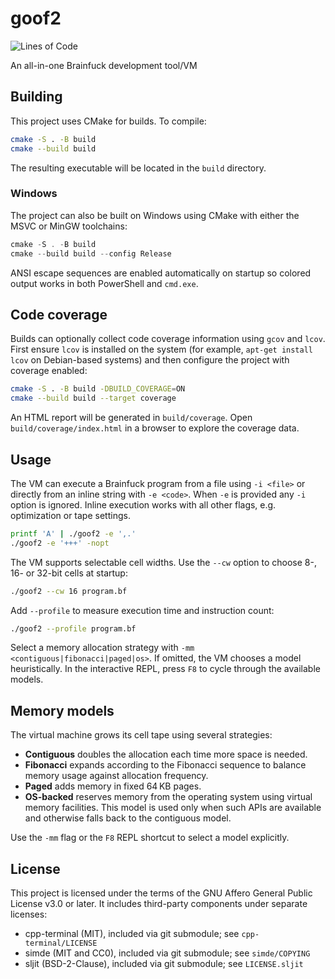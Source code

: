 # goof2
![Lines of Code](https://tokei.rs/b1/github/mkot2/goof2?category=code)

An all-in-one Brainfuck development tool/VM

## Building

This project uses CMake for builds. To compile:

```sh
cmake -S . -B build
cmake --build build
```

The resulting executable will be located in the `build` directory.

### Windows

The project can also be built on Windows using CMake with either the
MSVC or MinGW toolchains:

```powershell
cmake -S . -B build
cmake --build build --config Release
```

ANSI escape sequences are enabled automatically on startup so colored
output works in both PowerShell and `cmd.exe`.

## Code coverage

Builds can optionally collect code coverage information using `gcov` and
`lcov`. First ensure `lcov` is installed on the system (for example,
`apt-get install lcov` on Debian-based systems) and then configure the
project with coverage enabled:

```sh
cmake -S . -B build -DBUILD_COVERAGE=ON
cmake --build build --target coverage
```

An HTML report will be generated in `build/coverage`. Open
`build/coverage/index.html` in a browser to explore the coverage data.

## Usage

The VM can execute a Brainfuck program from a file using `-i <file>` or directly from
an inline string with `-e <code>`. When `-e` is provided any `-i` option is ignored.
Inline execution works with all other flags, e.g. optimization or tape settings.

```sh
printf 'A' | ./goof2 -e ',.'
./goof2 -e '+++' -nopt
```

The VM supports selectable cell widths. Use the `--cw` option to choose 8-, 16- or 32-bit
cells at startup:

```sh
./goof2 --cw 16 program.bf
```

Add `--profile` to measure execution time and instruction count:

```sh
./goof2 --profile program.bf
```

Select a memory allocation strategy with `-mm <contiguous|fibonacci|paged|os>`. If omitted,
the VM chooses a model heuristically. In the interactive REPL, press `F8` to cycle through
the available models.

## Memory models

The virtual machine grows its cell tape using several strategies:

- **Contiguous** doubles the allocation each time more space is needed.
- **Fibonacci** expands according to the Fibonacci sequence to balance
  memory usage against allocation frequency.
- **Paged** adds memory in fixed 64 KB pages.
- **OS-backed** reserves memory from the operating system using virtual
  memory facilities. This model is used only when such APIs are available
  and otherwise falls back to the contiguous model.

Use the `-mm` flag or the `F8` REPL shortcut to select a model explicitly.

## License

This project is licensed under the terms of the GNU Affero General Public License v3.0 or later.
It includes third-party components under separate licenses:
- cpp-terminal (MIT), included via git submodule; see `cpp-terminal/LICENSE`
- simde (MIT and CC0), included via git submodule; see `simde/COPYING`
- sljit (BSD-2-Clause), included via git submodule; see `LICENSE.sljit`


